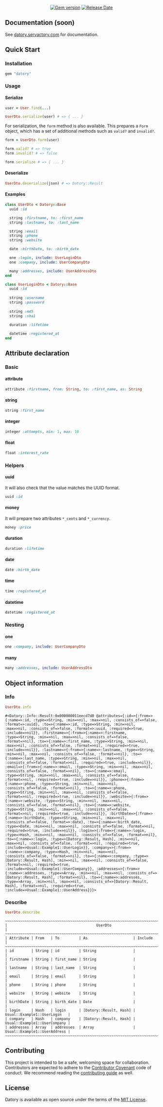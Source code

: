 <p align="center">
  <a href="https://rubygems.org/gems/datory"><img src="https://img.shields.io/gem/v/datory?logo=rubygems&logoColor=fff" alt="Gem version"></a>
  <a href="https://github.com/servactory/datory/releases"><img src="https://img.shields.io/github/release-date/servactory/datory" alt="Release Date"></a>
</p>

## Documentation (soon)

See [datory.servactory.com](https://datory.servactory.com) for documentation.

## Quick Start

### Installation

```ruby
gem "datory"
```

### Usage

#### Serialize

```ruby
user = User.find(...)

UserDto.serialize(user) # => { ... }
```

For serialization, the `form` method is also available.
This prepares a `Form` object, which has a set of additional methods such as `valid?` and `invalid?`.

```ruby
form = UserDto.form(user)

form.valid? # => true
form.invalid? # => false

form.serialize # => { ... }
```

#### Deserialize

```ruby
UserDto.deserialize(json) # => Datory::Result
```

#### Examples

```ruby
class UserDto < Datory::Base
  uuid :id

  string :firstname, to: :first_name
  string :lastname, to: :last_name

  string :email
  string :phone
  string :website

  date :birthDate, to: :birth_date

  one :login, include: UserLoginDto
  one :company, include: UserCompanyDto

  many :addresses, include: UserAddressDto
end
```

```ruby
class UserLoginDto < Datory::Base
  uuid :id
  
  string :username
  string :password
  
  string :md5
  string :sha1

  duration :lifetime
  
  datetime :registered_at
end
```

## Attribute declaration

### Basic

#### attribute

```ruby
attribute :firstname, from: String, to: :first_name, as: String
```

#### string

```ruby
string :first_name
```

#### integer

```ruby
integer :attempts, min: 1, max: 10
```

#### float

```ruby
float :interest_rate
```

### Helpers

#### uuid

It will also check that the value matches the UUID format.

```ruby
uuid :id
```

#### money

It will prepare two attributes `*_cents` and `*_currency`.

```ruby
money :price
```

#### duration

```ruby
duration :lifetime
```

#### date

```ruby
date :birth_date
```

#### time

```ruby
time :registered_at
```

#### datetime

```ruby
datetime :registered_at
```

### Nesting

#### one

```ruby
one :company, include: UserCompanyDto
```

#### many

```ruby
many :addresses, include: UserAddressDto
```

## Object information

### Info

```ruby
UserDto.info
```

```
#<Datory::Info::Result:0x000000011eecd7d0 @attributes={:id=>{:from=>{:name=>:id, :type=>String, :min=>nil, :max=>nil, :consists_of=>false, :format=>:uuid}, :to=>{:name=>:id, :type=>String, :min=>nil, :max=>nil, :consists_of=>false, :format=>:uuid, :required=>true, :include=>nil}}, :firstname=>{:from=>{:name=>:firstname, :type=>String, :min=>nil, :max=>nil, :consists_of=>false, :format=>nil}, :to=>{:name=>:first_name, :type=>String, :min=>nil, :max=>nil, :consists_of=>false, :format=>nil, :required=>true, :include=>nil}}, :lastname=>{:from=>{:name=>:lastname, :type=>String, :min=>nil, :max=>nil, :consists_of=>false, :format=>nil}, :to=>{:name=>:last_name, :type=>String, :min=>nil, :max=>nil, :consists_of=>false, :format=>nil, :required=>true, :include=>nil}}, :email=>{:from=>{:name=>:email, :type=>String, :min=>nil, :max=>nil, :consists_of=>false, :format=>nil}, :to=>{:name=>:email, :type=>String, :min=>nil, :max=>nil, :consists_of=>false, :format=>nil, :required=>true, :include=>nil}}, :phone=>{:from=>{:name=>:phone, :type=>String, :min=>nil, :max=>nil, :consists_of=>false, :format=>nil}, :to=>{:name=>:phone, :type=>String, :min=>nil, :max=>nil, :consists_of=>false, :format=>nil, :required=>true, :include=>nil}}, :website=>{:from=>{:name=>:website, :type=>String, :min=>nil, :max=>nil, :consists_of=>false, :format=>nil}, :to=>{:name=>:website, :type=>String, :min=>nil, :max=>nil, :consists_of=>false, :format=>nil, :required=>true, :include=>nil}}, :birthDate=>{:from=>{:name=>:birthDate, :type=>String, :min=>nil, :max=>nil, :consists_of=>false, :format=>:date}, :to=>{:name=>:birth_date, :type=>Date, :min=>nil, :max=>nil, :consists_of=>false, :format=>nil, :required=>true, :include=>nil}}, :login=>{:from=>{:name=>:login, :type=>Hash, :min=>nil, :max=>nil, :consists_of=>false, :format=>nil}, :to=>{:name=>:login, :type=>[Datory::Result, Hash], :min=>nil, :max=>nil, :consists_of=>false, :format=>nil, :required=>true, :include=>Usual::Example1::UserLogin}}, :company=>{:from=>{:name=>:company, :type=>Hash, :min=>nil, :max=>nil, :consists_of=>false, :format=>nil}, :to=>{:name=>:company, :type=>[Datory::Result, Hash], :min=>nil, :max=>nil, :consists_of=>false, :format=>nil, :required=>true, :include=>Usual::Example1::UserCompany}}, :addresses=>{:from=>{:name=>:addresses, :type=>Array, :min=>nil, :max=>nil, :consists_of=>[Datory::Result, Hash], :format=>nil}, :to=>{:name=>:addresses, :type=>Array, :min=>nil, :max=>nil, :consists_of=>[Datory::Result, Hash], :format=>nil, :required=>true, :include=>Usual::Example1::UserAddress}}}>
```

### Describe

```ruby
UserDto.describe
```

```
~~~~~~~~~~~~~~~~~~~~~~~~~~~~~~~~~~~~~~~~~~~~~~~~~~~~~~~~~~~~~~~~~~~~~~~~~~~~~~~~~~~~~~~~~~~
|                                         UserDto                                         |
~~~~~~~~~~~~~~~~~~~~~~~~~~~~~~~~~~~~~~~~~~~~~~~~~~~~~~~~~~~~~~~~~~~~~~~~~~~~~~~~~~~~~~~~~~~
| Attribute | From   | To         | As                     | Include                      |
~~~~~~~~~~~~~~~~~~~~~~~~~~~~~~~~~~~~~~~~~~~~~~~~~~~~~~~~~~~~~~~~~~~~~~~~~~~~~~~~~~~~~~~~~~~
| id        | String | id         | String                 |                              |
| firstname | String | first_name | String                 |                              |
| lastname  | String | last_name  | String                 |                              |
| email     | String | email      | String                 |                              |
| phone     | String | phone      | String                 |                              |
| website   | String | website    | String                 |                              |
| birthDate | String | birth_date | Date                   |                              |
| login     | Hash   | login      | [Datory::Result, Hash] | Usual::Example1::UserLogin   |
| company   | Hash   | company    | [Datory::Result, Hash] | Usual::Example1::UserCompany |
| addresses | Array  | addresses  | Array                  | Usual::Example1::UserAddress |
~~~~~~~~~~~~~~~~~~~~~~~~~~~~~~~~~~~~~~~~~~~~~~~~~~~~~~~~~~~~~~~~~~~~~~~~~~~~~~~~~~~~~~~~~~~
```

## Contributing

This project is intended to be a safe, welcoming space for collaboration. 
Contributors are expected to adhere to the [Contributor Covenant](http://contributor-covenant.org) code of conduct. 
We recommend reading the [contributing guide](./CONTRIBUTING.md) as well.

## License

Datory is available as open source under the terms of the [MIT License](http://opensource.org/licenses/MIT).
